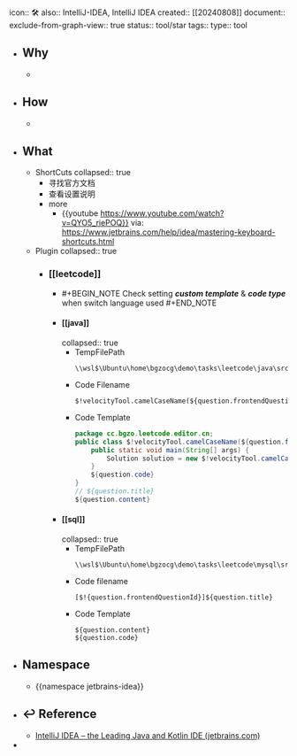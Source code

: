 icon:: 🛠
also:: IntelliJ-IDEA, IntelliJ IDEA
created:: [[20240808]]
document:: 
exclude-from-graph-view:: true
status:: tool/star
tags:: 
type:: tool

- ## Why
  -
- ## How
  -
- ## What
  - ShortCuts
    collapsed:: true
    - 寻找官方文档
    - 查看设置说明
    - more
      - {{youtube https://www.youtube.com/watch?v=QYO5_riePOQ}}
        via: https://www.jetbrains.com/help/idea/mastering-keyboard-shortcuts.html
  - Plugin
    collapsed:: true
    - ### [[leetcode]]
      - #+BEGIN_NOTE
        Check setting ***custom template*** & ***code type*** when switch language used
        #+END_NOTE
      - #### [[java]]
        collapsed:: true
        - TempFilePath
          ```
          \\wsl$\Ubuntu\home\bgzocg\demo\tasks\leetcode\java\src\cc\bgzo
          ```
        - Code Filename
          ```
          $!velocityTool.camelCaseName(${question.frontendQuestionId})$!velocityTool.camelCaseName(${question.title})
          ```
        - Code Template
          ```java
          package cc.bgzo.leetcode.editor.cn;
          public class $!velocityTool.camelCaseName(${question.frontendQuestionId})$!velocityTool.camelCaseName(${question.title}){
              public static void main(String[] args) {
                  Solution solution = new $!velocityTool.camelCaseName(${question.frontendQuestionId})$!velocityTool.camelCaseName(${question.title})().new Solution();
              }
              ${question.code}
          }
          // ${question.title}
          ${question.content}
          ```
      - #### [[sql]]
        collapsed:: true
        - TempFilePath
          ```
          \\wsl$\Ubuntu\home\bgzocg\demo\tasks\leetcode\mysql\src\cc\bgzo
          ```
        - Code filename
          ```
          [$!{question.frontendQuestionId}]${question.title}
          ```
        - Code Template
          ```
          ${question.content}
          ${question.code}
          ```
- ## Namespace
  - {{namespace jetbrains-idea}}
- ## ↩ Reference
  - [IntelliJ IDEA – the Leading Java and Kotlin IDE (jetbrains.com)](https://www.jetbrains.com/idea/)
-